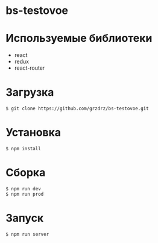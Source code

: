 # bs-testovoe

# Используемые библиотеки

* react
* redux
* react-router

# Загрузка
```
$ git clone https://github.com/grzdrz/bs-testovoe.git
```

# Установка
```
$ npm install
```

# Сборка
```
$ npm run dev
$ npm run prod
```

# Запуск
```
$ npm run server
```
